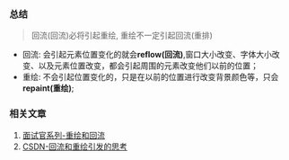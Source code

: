### 总结
> 回流(回流)必将引起重绘, 重绘不一定引起回流(重排)

- 回流: 会引起元素位置变化的就会**reflow(回流)**,窗口大小改变、字体大小改变、以及元素位置改变，都会引起周围的元素改变他们以前的位置；
- 重绘: 不会引起位置变化的，只是在以前的位置进行改变背景颜色等，只会**repaint(重绘)**;

### 相关文章
1. [面试官系列-重绘和回流](https://vue3js.cn/interview/css/layout_painting.html)
2. [CSDN-回流和重绘引发的思考](https://blog.csdn.net/hbiao68/article/details/107233435)
